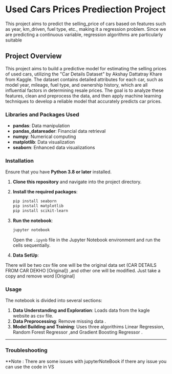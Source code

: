 # Used Cars Prices Prediection Project

This project aims to predict the selling_price of cars based on features such as year, km_driven, fuel type, etc., making it a regression problem. Since we are predicting a continuous variable, regression algorithms are particularly suitable

## Project Overview

This project aims to build a predictive model for estimating the selling prices of used cars, utilizing the "Car Details Dataset" by Akshay Dattatray Khare from Kaggle. The dataset contains detailed attributes for each car, such as model year, mileage, fuel type, and ownership history, which are all influential factors in determining resale prices. The goal is to analyze these features, clean and preprocess the data, and then apply machine learning techniques to develop a reliable model that accurately predicts car prices. 

### Libraries and Packages Used

- **pandas**: Data manipulation
- **pandas_datareader**: Financial data retrieval
- **numpy**: Numerical computing
- **matplotlib**: Data visualization
- **seaborn**: Enhanced data visualizations


### Installation

Ensure that you have **Python 3.8 or later** installed.

1. **Clone this repository** and navigate into the project directory.

2. **Install the required packages**:

   ```bash
   pip install seaborn
   pip install matplotlib
   pip install scikit-learn

   ```


3. **Run the notebook**:

   ```bash
   jupyter notebook
   ```

   Open the `.ipynb` file in the Jupyter Notebook environment and run the cells sequentially.

4.  **Data SetUp**:

There will be two csv file one will be the original data set (CAR DETAILS FROM CAR DEKHO [Original]) ,and other one will be modified. Just take a copy and remove word [Original]


### Usage

The notebook is divided into several sections:

1. **Data Understanding and Exploration**: Loads data from the kagle website as csv file.
2. **Data Preprocessing**: Remove missing data .
3. **Model Building and Training**: Uses three algorithims Linear Regression,	Random Forest Regressor ,and Gradient Boosting Regressor .

---

### Troubleshooting

**Note : There are some issues with jupyterNoteBook if there any issue you can use the code in VS  
